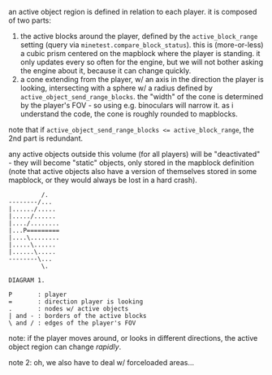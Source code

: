an active object region is defined in relation to each player. it is composed of two parts:

1. the active blocks around the player, defined by the `active_block_range` setting
   (query via `minetest.compare_block_status`). this is (more-or-less) a cubic prism centered on the mapblock where
   the player is standing. it only updates every so often for the engine, but we will not bother asking the engine
   about it, because it can change quickly.
2. a cone extending from the player, w/ an axis in the direction the player is looking, intersecting with a sphere w/
   a radius defined by `active_object_send_range_blocks`. the "width" of the cone is determined by the player's FOV -
   so using e.g. binoculars will narrow it. as i understand the code, the cone is roughly rounded to mapblocks.

note that if `active_object_send_range_blocks <= active_block_range`, the 2nd part is redundant.

any active objects outside this volume (for all players) will be "deactivated" - they will become "static" objects,
only stored in the mapblock definition (note that active objects also have a version of themselves stored in some
mapblock, or they would always be lost in a hard crash).

```
         /.
--------/...
|....../.....
|...../......
|..../........
|...P=========
|....\........
|.....\......
|......\.....
--------\...
         \.

DIAGRAM 1.

P       : player
=       : direction player is looking
.       : nodes w/ active objects
| and - : borders of the active blocks
\ and / : edges of the player's FOV
```

note: if the player moves around, or looks in different directions, the active object region can change *rapidly*.

note 2: oh, we also have to deal w/ forceloaded areas...
